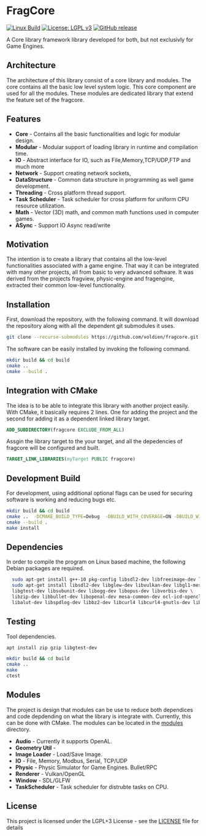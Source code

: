 # FragCore

[![Linux Build](https://github.com/voldien/fragcore/actions/workflows/linux-build.yml/badge.svg)](https://github.com/voldien/fragcore/actions/workflows/linux-build.yml)
[![License: LGPL v3](https://img.shields.io/badge/License-LGPLv3-blue.svg)](https://www.gnu.org/licenses/lgpl-3.0)
[![GitHub release](https://img.shields.io/github/release/voldien/fragcore.svg)](https://github.com/voldien/fragcore/releases)

A Core library framework library developed for both, but not exclusivly for Game Engines.

## Architecture
The architecture of this library consist of a core library and modules. The core contains all the basic low level system logic. This core component are used for all the modules. These modules are dedicated library that extend the feature set of the fragcore.

## Features

* **Core** - Contains all the basic functionalities and logic for modular design.
* **Modular** - Modular support of loading library in runtime and compilation time.
* **IO** - Abstract interface for IO, such as File,Memory,TCP/UDP,FTP and much more
* **Network** - Support creating network sockets,
* **DataStructure** - Common data structure in programming as well game development.
* **Threading** - Cross platform thread support.
* **Task Scheduler** - Task scheduler for cross platform for uniform CPU resource utilization.
* **Math** - Vector (3D) math, and common math functions used in computer games.
* **ASync** - Support IO Async read/write

## Motivation

The intention is to create a library that contains all the low-level functionalities associated with a game engine. That way it can be integrated with many other projects, all from basic to very advanced software.
It was derived from the projects fragview, physic-engine and fragengine, extracted their common low-level functionality.

## Installation

First, download the repository, with the following command. It will download the repository along with all the dependent git submodules it uses.

```bash
git clone --recurse-submodules https://github.com/voldien/fragcore.git
```

The software can be easily installed by invoking the following command.

```bash
mkdir build && cd build
cmake ..
cmake --build .
```

## Integration with CMake

The idea is to be able to integrate this library with another project easily. With CMake, it basically requires 2 lines. One for adding the project and the second for adding it as a dependent linked library target.

```cmake
ADD_SUBDIRECTORY(fragcore EXCLUDE_FROM_ALL)
```

Assgin the library target to the your target, and all the depedencies of fragcore will be configured and built.
```cmake
TARGET_LINK_LIBRARIES(myTarget PUBLIC fragcore)
```

## Development Build

For development, using additional optional flags can be used for securing software is working and reducing bugs etc.

```bash
mkdir build && cd build
cmake ..  -DCMAKE_BUILD_TYPE=Debug  -DBUILD_WITH_COVERAGE=ON -DBUILD_WITH_TEST=ON -DBUILD_WITH_UBSAN=ON -DBUILD_WITH_ASAN=ON 
cmake --build .
make install
```

## Dependencies

In order to compile the program on Linux based machine, the following Debian packages are required.

```bash
  sudo apt-get install g++-10 pkg-config libsdl2-dev libfreeimage-dev libssl-dev
  sudo apt-get install libsdl2-dev libglew-dev libvulkan-dev libgl1-mesa-dev opencl-headers \
  libgtest-dev libsubunit-dev libogg-dev libopus-dev libvorbis-dev \
  libzip-dev libbullet-dev libopenal-dev mesa-common-dev ocl-icd-opencl-dev libnoise-dev libvdpau-dev \
  libalut-dev libspdlog-dev libbz2-dev libcurl4 libcurl4-gnutls-dev libfmt-dev binutils-dev libeigen3-dev libglfw3-dev
```

## Testing

Tool dependencies.

```bash
apt install zip gzip libgtest-dev 
```

```bash
mkdir build && cd build
cmake ..
make 
ctest
```

## Modules

The project is design that modules can be use to reduce both dependices and code depdending on what the library is integrate with. Currently, this can be done with CMake. The modules can be located in the [modules](modules) directory.

- **Audio** - Currently it supports OpenAL.
- **Geometry Util** - 
- **Image Loader** - Load/Save Image.
- **IO** - File, Memory, Modbus, Serial, TCP/UDP
- **Physic** - Physic Simulator for Game Engines. Bullet/RPC
- **Renderer** - Vulkan/OpenGL
- **Window** - SDL/GLFW
- **TaskScheduler** - Task scheduler for distrubte tasks on CPU.

## License

This project is licensed under the LGPL+3 License - see the [LICENSE](LICENSE) file for details
